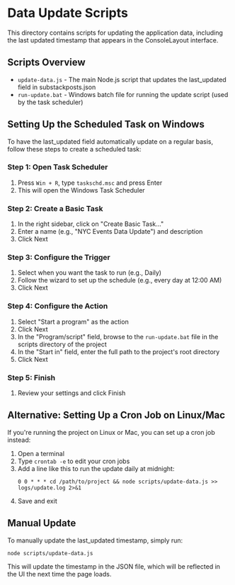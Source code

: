 # Data Update Scripts

This directory contains scripts for updating the application data, including the last updated timestamp that appears in the ConsoleLayout interface.

## Scripts Overview

- `update-data.js` - The main Node.js script that updates the last_updated field in substackposts.json
- `run-update.bat` - Windows batch file for running the update script (used by the task scheduler)

## Setting Up the Scheduled Task on Windows

To have the last_updated field automatically update on a regular basis, follow these steps to create a scheduled task:

### Step 1: Open Task Scheduler

1. Press `Win + R`, type `taskschd.msc` and press Enter
2. This will open the Windows Task Scheduler

### Step 2: Create a Basic Task

1. In the right sidebar, click on "Create Basic Task..."
2. Enter a name (e.g., "NYC Events Data Update") and description
3. Click Next

### Step 3: Configure the Trigger

1. Select when you want the task to run (e.g., Daily)
2. Follow the wizard to set up the schedule (e.g., every day at 12:00 AM)
3. Click Next

### Step 4: Configure the Action

1. Select "Start a program" as the action
2. Click Next
3. In the "Program/script" field, browse to the `run-update.bat` file in the scripts directory of the project
4. In the "Start in" field, enter the full path to the project's root directory
5. Click Next

### Step 5: Finish

1. Review your settings and click Finish

## Alternative: Setting Up a Cron Job on Linux/Mac

If you're running the project on Linux or Mac, you can set up a cron job instead:

1. Open a terminal
2. Type `crontab -e` to edit your cron jobs
3. Add a line like this to run the update daily at midnight:
   ```
   0 0 * * * cd /path/to/project && node scripts/update-data.js >> logs/update.log 2>&1
   ```
4. Save and exit

## Manual Update

To manually update the last_updated timestamp, simply run:

```
node scripts/update-data.js
```

This will update the timestamp in the JSON file, which will be reflected in the UI the next time the page loads. 